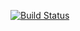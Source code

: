 
<!--- Travis CI build status banner -->
[![Build Status](https://travis-ci.org/synend16/java_ee_exam.svg?branch=master)](https://travis-ci.org/synend16/java_ee_exam)


